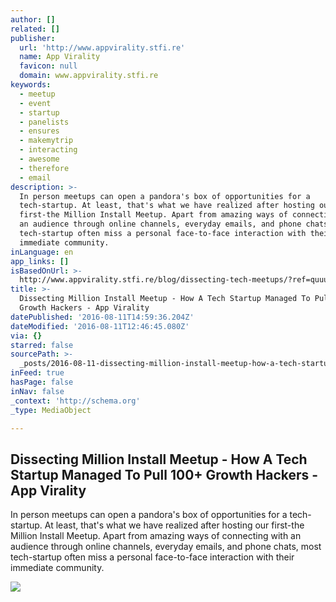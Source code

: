 ```yaml
---
author: []
related: []
publisher:
  url: 'http://www.appvirality.stfi.re'
  name: App Virality
  favicon: null
  domain: www.appvirality.stfi.re
keywords:
  - meetup
  - event
  - startup
  - panelists
  - ensures
  - makemytrip
  - interacting
  - awesome
  - therefore
  - email
description: >-
  In person meetups can open a pandora's box of opportunities for a
  tech-startup. At least, that's what we have realized after hosting our
  first-the Million Install Meetup. Apart from amazing ways of connecting with
  an audience through online channels, everyday emails, and phone chats, most
  tech-startup often miss a personal face-to-face interaction with their
  immediate community.
inLanguage: en
app_links: []
isBasedOnUrl: >-
  http://www.appvirality.stfi.re/blog/dissecting-tech-meetups/?ref=quuu&sf=xrjyojw#ab
title: >-
  Dissecting Million Install Meetup - How A Tech Startup Managed To Pull 100+
  Growth Hackers - App Virality
datePublished: '2016-08-11T14:59:36.204Z'
dateModified: '2016-08-11T12:46:45.080Z'
via: {}
starred: false
sourcePath: >-
  _posts/2016-08-11-dissecting-million-install-meetup-how-a-tech-startup-manag.md
inFeed: true
hasPage: false
inNav: false
_context: 'http://schema.org'
_type: MediaObject

---
```

<article style=""><h1>Dissecting Million Install Meetup - How A Tech Startup Managed To Pull 100+ Growth Hackers - App Virality</h1><p>In person meetups can open a pandora's box of opportunities for a tech-startup. At least, that's what we have realized after hosting our first-the Million Install Meetup. Apart from amazing ways of connecting with an audience through online channels, everyday emails, and phone chats, most tech-startup often miss a personal face-to-face interaction with their immediate community.</p><img src="http://www.appvirality.com/blog/wp-content/uploads/2015/12/final-2.jpg" /></article>